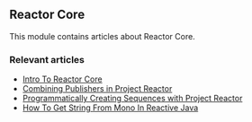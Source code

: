 ## Reactor Core

This module contains articles about Reactor Core.

### Relevant articles

- [Intro To Reactor Core](https://www.baeldung.com/reactor-core)
- [Combining Publishers in Project Reactor](https://www.baeldung.com/reactor-combine-streams)
- [Programmatically Creating Sequences with Project Reactor](https://www.baeldung.com/flux-sequences-reactor)
- [How To Get String From Mono In Reactive Java](http://baeldung.com/string-from-mono/)